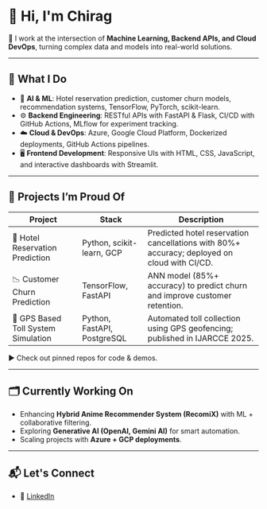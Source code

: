 # 👋 Hi, I'm Chirag  

🧠 I work at the intersection of **Machine Learning, Backend APIs, and Cloud DevOps**, turning complex data and models into real-world solutions.  

---

## 🔧 What I Do  
- 🤖 **AI & ML**: Hotel reservation prediction, customer churn models, recommendation systems, TensorFlow, PyTorch, scikit-learn.  
- ⚙️ **Backend Engineering**: RESTful APIs with FastAPI & Flask, CI/CD with GitHub Actions, MLflow for experiment tracking.  
- ☁️ **Cloud & DevOps**: Azure, Google Cloud Platform, Dockerized deployments, GitHub Actions pipelines.  
- 🖥️ **Frontend Development**: Responsive UIs with HTML, CSS, JavaScript, and interactive dashboards with Streamlit.  

---

## 🔨 Projects I’m Proud Of  
| Project | Stack | Description |  
|---------|-------|-------------|  
| 🏨 Hotel Reservation Prediction | Python, scikit-learn, GCP | Predicted hotel reservation cancellations with 80%+ accuracy; deployed on cloud with CI/CD. |  
| 📉 Customer Churn Prediction | TensorFlow, FastAPI | ANN model (85%+ accuracy) to predict churn and improve customer retention. |  
| 🚗 GPS Based Toll System Simulation | Python, FastAPI, PostgreSQL | Automated toll collection using GPS geofencing; published in IJARCCE 2025. |  

▶️ Check out pinned repos for code & demos.  

---

## 🗂️ Currently Working On  
- Enhancing **Hybrid Anime Recommender System (RecomiX)** with ML + collaborative filtering.  
- Exploring **Generative AI (OpenAI, Gemini AI)** for smart automation.  
- Scaling projects with **Azure + GCP deployments**.  

---

## 📬 Let's Connect  
- 💼 [LinkedIn](https://www.linkedin.com/in/chirag-dattatray-ranpise-2b1554244/)  

